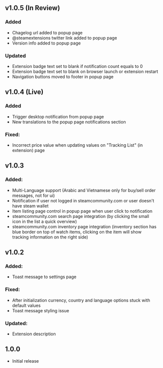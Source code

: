 ## v1.0.5 (In Review)

### Added

- Chagelog url added to popup page
- @steamextensions twitter link added to popup page
- Version info added to popup page

### Updated

- Extension badge text set to blank if notification count equals to 0
- Extension badge text set to blank on browser launch or extension restart
- Navigation buttons moved to footer in popup page

## v1.0.4 (Live)

### Added

- Trigger desktop notification from popup page
- New translations to the popup page notifications section

### Fixed:

- Incorrect price value when updating values on "Tracking List" (in extension) page

## v1.0.3

### Added:

- Multi-Language support (Arabic and Vietnamese only for buy/sell order messages, not for ui)
- Notification if user not logged in steamcommunity.com or user doesn't have steam wallet
- Item listing page control in popup page when user click to notification
- steamcommunity.com search page integration (by clicking the small icon in the list a quick overview)
- steamcommunity.com inventory page integration (inventory section has blue border on top of watch items, clicking on the item will show tracking information on the right side)

## v1.0.2

### Added:

- Toast message to settings page

### Fixed:

- After initialization currency, country and language options stuck with default values
- Toast message styling issue

### Updated:

- Extension description

## 1.0.0

- Initial release
